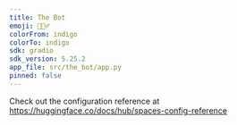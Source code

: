 ```yaml
---
title: The Bot
emoji: 🕵🏻‍♂️
colorFrom: indigo
colorTo: indigo
sdk: gradio
sdk_version: 5.25.2
app_file: src/the_bot/app.py
pinned: false
---
```


Check out the configuration reference at https://huggingface.co/docs/hub/spaces-config-reference
